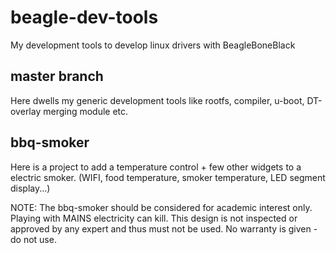 # beagle-dev-tools
My development tools to develop linux drivers with BeagleBoneBlack

## master branch

Here dwells my generic development tools like rootfs, compiler, u-boot, DT-overlay merging module etc.

## bbq-smoker

Here is a project to add a temperature control + few other widgets to a electric smoker.
(WIFI, food temperature, smoker temperature, LED segment display...)

NOTE: The bbq-smoker should be considered for academic interest only. Playing with MAINS electricity can kill. This design is not inspected or approved by any expert and thus must not be used. No warranty is given - do not use.
